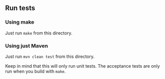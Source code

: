 ## Run tests

### Using make

Just run `make` from this directory.

### Using just Maven

Just run `mvn clean test` from this directory.

Keep in mind that this will only run unit tests. The acceptance tests are only run when you build with `make`.

